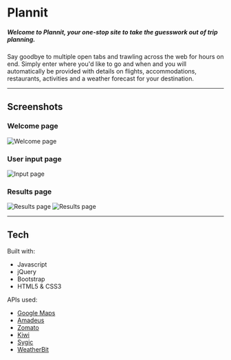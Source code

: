 # Plannit

##### Welcome to Plannit, your one-stop site to take the guesswork out of trip planning.

Say goodbye to multiple open tabs and trawling across the web for hours on end. Simply enter where you'd like to go and when and you will automatically be provided with details on flights, accommodations, restaurants, activities and a weather forecast for your destination.

----------------------------
## Screenshots
### Welcome page
![Welcome page](https://travel-quiz.s3-us-west-1.amazonaws.com/welcomePage.png)
### User input page
![Input page](https://travel-quiz.s3-us-west-1.amazonaws.com/form.png)
### Results page
![Results page](https://travel-quiz.s3-us-west-1.amazonaws.com/results.png)
![Results page](https://travel-quiz.s3-us-west-1.amazonaws.com/results2.png)

----------------------------
## Tech

Built with:

  - Javascript
  - jQuery
  - Bootstrap
  - HTML5 & CSS3

APIs used:

  - [Google Maps](https://cloud.google.com/maps-platform)
  - [Amadeus](https://developers.amadeus.com/)
  - [Zomato](https://developers.zomato.com/api)
  - [Kiwi](https://skypickerpublicapi.docs.apiary.io/#)
  - [Sygic](http://docs.sygictravelapi.com/1.2/)
  - [WeatherBit](https://www.weatherbit.io/api)